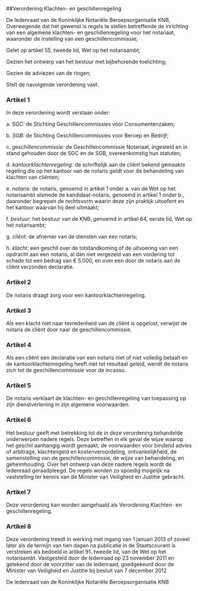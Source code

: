 <meta http-equiv='Content-Type' content='text/html; charset=utf-8' />

##Verordening Klachten- en geschillenregeling

De ledenraad van de Koninklijke Notariële Beroepsorganisatie KNB,  
Overwegende dat het gewenst is regels te stellen betreffende de inrichting van een algemene klachten- en geschillenregeling voor het notariaat, waaronder de instelling van een geschillencommissie;

Gelet op artikel 55, tweede lid, Wet op het notarisambt;

Gezien het ontwerp van het bestuur met bijbehorende toelichting;

Gezien de adviezen van de ringen;

Stelt de navolgende verordening vast:

### Artikel  1  

In deze verordening wordt verstaan onder: 

a.  *SGC:* de Stichting Geschillencommissies voor Consumentenzaken;  

b.  *SGB:* de Stichting Geschillencommissies voor Beroep en Bedrijf;  

c.  *geschillencommissie:* de Geschillencommissie Notariaat, ingesteld en in stand gehouden door de SGC en de SGB, overeenkomstig hun statuten;  

d.  *kantoorklachtenregeling:* de schriftelijk aan de cliënt bekend gemaakte regeling die op het kantoor van de notaris geldt voor de behandeling van klachten van cliënten;  

e.  *notaris:* de notaris, genoemd in artikel 1 onder a. van de Wet op het notarisambt alsmede de kandidaat-notaris, genoemd in artikel 1 onder b., daaronder begrepen de rechtsvorm waarin deze zijn praktijk uitoefent en het kantoor waarvan hij deel uitmaakt;  

f.  *bestuur:* het bestuur van de KNB, genoemd in artikel 64, eerste lid, Wet op het notarisambt;  

g.  *cliënt:* de afnemer van de diensten van een notaris;  

h.  *klacht:* een geschil over de totstandkoming of de uitvoering van een opdracht aan een notaris, al dan niet vergezeld van een vordering tot schade tot een bedrag van € 5.000, en over een door de notaris aan de cliënt verzonden declaratie.   

### Artikel  2  

De notaris draagt zorg voor een kantoorklachtenregeling. 

### Artikel  3  

Als een klacht niet naar tevredenheid van de cliënt is opgelost, verwijst de notaris de cliënt door naar de geschillencommissie. 

### Artikel  4  

Als een cliënt een declaratie van een notaris niet of niet volledig betaalt en de kantoorklachtenregeling heeft niet tot resultaat geleid, wendt de notaris zich tot de geschillencommissie voor de incasso. 

### Artikel  5  

De notaris verklaart de klachten- en geschillenregeling van toepassing op zijn dienstverlening in zijn algemene voorwaarden. 

### Artikel  6  

Het bestuur geeft met betrekking tot de in deze verordening behandelde onderwerpen nadere regels. Deze betreffen in elk geval de wijze waarop het geschil aanhangig wordt gemaakt, de voorwaarden voor bindend advies of arbitrage, klachtengeld en kostenveroordeling, ontvankelijkheid, de samenstelling van de geschillencommissie, de wijze van behandeling, en geheimhouding. Over het ontwerp van deze nadere regels wordt de ledenraad geraadpleegd. De regels worden zo spoedig mogelijk na vaststelling ter kennis van de Minister van Veiligheid en Justitie gebracht. 

### Artikel  7  

Deze verordening kan worden aangehaald als Verordening Klachten- en geschillenregeling. 

### Artikel  8  

Deze verordening treedt in werking met ingang van 1 januari 2013 of zoveel later als de termijn van tien dagen na publicatie in de Staatscourant is verstreken als bedoeld in artikel 91, tweede lid, van de Wet op het notarisambt. 
Vastgesteld door de ledenraad op 23 november 2011 en getekend door de voorzitter van de ledenraad, goedgekeurd door de Minister van Veiligheid en Justitie bij besluit van 7 december 2012  

De ledenraad van de Koninklijke Notariële Beroepsorganisatie KNB    
